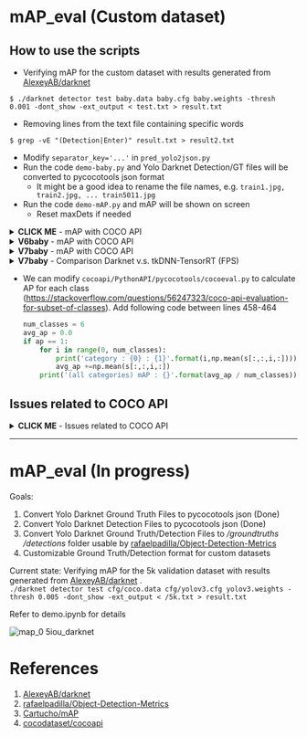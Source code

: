 # mAP_eval (Custom dataset)

## How to use the scripts

- Verifying mAP for the custom dataset with results generated from [AlexeyAB/darknet](https://github.com/AlexeyAB/darknet)

```
$ ./darknet detector test baby.data baby.cfg baby.weights -thresh 0.001 -dont_show -ext_output < test.txt > result.txt
```

- Removing lines from the text file containing specific words

```
$ grep -vE "(Detection|Enter)" result.txt > result2.txt
```

- Modify `separator_key='...'` in `pred_yolo2json.py`
- Run the code `demo-baby.py` and Yolo Darknet Detection/GT files will be converted to pycocotools json format
  - It might be a good idea to rename the file names, e.g. `train1.jpg, train2.jpg, ... train5011.jpg`
- Run the code `demo-mAP.py`  and mAP will be shown on screen
  - Reset maxDets if needed

<details><summary><b>CLICK ME</b> - mAP with COCO API</summary>

- mAP with pycocotools (baby-v4) train
  - Reset maxDets `cocoEval.params.maxDets = [1, 100, 1000]`
  - mAP@[IoU=0.50] with Darknet **97.61 %**

```
 Average Precision  (AP) @[ IoU=0.50:0.95 | area=   all | maxDets=100  ] = 0.704
 Average Precision  (AP) @[ IoU=0.50      | area=   all | maxDets=1000 ] = 0.971
 Average Precision  (AP) @[ IoU=0.75      | area=   all | maxDets=1000 ] = 0.850
 Average Precision  (AP) @[ IoU=0.50:0.95 | area= small | maxDets=1000 ] = 0.580
 Average Precision  (AP) @[ IoU=0.50:0.95 | area=medium | maxDets=1000 ] = 0.739
 Average Precision  (AP) @[ IoU=0.50:0.95 | area= large | maxDets=1000 ] = 0.805
 Average Recall     (AR) @[ IoU=0.50:0.95 | area=   all | maxDets=  1  ] = 0.388
 Average Recall     (AR) @[ IoU=0.50:0.95 | area=   all | maxDets=100  ] = 0.751
 Average Recall     (AR) @[ IoU=0.50:0.95 | area=   all | maxDets=1000 ] = 0.755
 Average Recall     (AR) @[ IoU=0.50:0.95 | area= small | maxDets=1000 ] = 0.645
 Average Recall     (AR) @[ IoU=0.50:0.95 | area=medium | maxDets=1000 ] = 0.788
 Average Recall     (AR) @[ IoU=0.50:0.95 | area= large | maxDets=1000 ] = 0.848
```

- mAP with pycocotools (baby-v4) validation
  - mAP@[IoU=0.50] with Darknet **96.64 %**

```
 Average Precision  (AP) @[ IoU=0.50:0.95 | area=   all | maxDets=100 ] = 0.685
 Average Precision  (AP) @[ IoU=0.50      | area=   all | maxDets=100 ] = 0.962
 Average Precision  (AP) @[ IoU=0.75      | area=   all | maxDets=100 ] = 0.821
 Average Precision  (AP) @[ IoU=0.50:0.95 | area= small | maxDets=100 ] = 0.554
 Average Precision  (AP) @[ IoU=0.50:0.95 | area=medium | maxDets=100 ] = 0.708
 Average Precision  (AP) @[ IoU=0.50:0.95 | area= large | maxDets=100 ] = 0.783
 Average Recall     (AR) @[ IoU=0.50:0.95 | area=   all | maxDets=  1 ] = 0.380
 Average Recall     (AR) @[ IoU=0.50:0.95 | area=   all | maxDets= 10 ] = 0.707
 Average Recall     (AR) @[ IoU=0.50:0.95 | area=   all | maxDets=100 ] = 0.745
 Average Recall     (AR) @[ IoU=0.50:0.95 | area= small | maxDets=100 ] = 0.626
 Average Recall     (AR) @[ IoU=0.50:0.95 | area=medium | maxDets=100 ] = 0.765
 Average Recall     (AR) @[ IoU=0.50:0.95 | area= large | maxDets=100 ] = 0.827
```

- mAP with pycocotools (car-v4-tiny) train
  - mAP@[IoU=0.50] with Darknet **95.95 %**

```
 Average Precision  (AP) @[ IoU=0.50:0.95 | area=   all | maxDets=100 ] = 0.753
 Average Precision  (AP) @[ IoU=0.50      | area=   all | maxDets=100 ] = 0.956
 Average Precision  (AP) @[ IoU=0.75      | area=   all | maxDets=100 ] = 0.913
 Average Precision  (AP) @[ IoU=0.50:0.95 | area= small | maxDets=100 ] = 0.636
 Average Precision  (AP) @[ IoU=0.50:0.95 | area=medium | maxDets=100 ] = 0.810
 Average Precision  (AP) @[ IoU=0.50:0.95 | area= large | maxDets=100 ] = 0.850
 Average Recall     (AR) @[ IoU=0.50:0.95 | area=   all | maxDets=  1 ] = 0.702
 Average Recall     (AR) @[ IoU=0.50:0.95 | area=   all | maxDets= 10 ] = 0.796
 Average Recall     (AR) @[ IoU=0.50:0.95 | area=   all | maxDets=100 ] = 0.796
 Average Recall     (AR) @[ IoU=0.50:0.95 | area= small | maxDets=100 ] = 0.696
 Average Recall     (AR) @[ IoU=0.50:0.95 | area=medium | maxDets=100 ] = 0.848
 Average Recall     (AR) @[ IoU=0.50:0.95 | area= large | maxDets=100 ] = 0.875
```

- mAP with pycocotools (car-v4-tiny) validation
  - mAP@[IoU=0.50] with Darknet **99.81 %**

```
 Average Precision  (AP) @[ IoU=0.50:0.95 | area=   all | maxDets=100 ] = 0.625
 Average Precision  (AP) @[ IoU=0.50      | area=   all | maxDets=100 ] = 0.997
 Average Precision  (AP) @[ IoU=0.75      | area=   all | maxDets=100 ] = 0.705
 Average Precision  (AP) @[ IoU=0.50:0.95 | area= small | maxDets=100 ] = 0.464
 Average Precision  (AP) @[ IoU=0.50:0.95 | area=medium | maxDets=100 ] = 0.628
 Average Precision  (AP) @[ IoU=0.50:0.95 | area= large | maxDets=100 ] = 0.717
 Average Recall     (AR) @[ IoU=0.50:0.95 | area=   all | maxDets=  1 ] = 0.645
 Average Recall     (AR) @[ IoU=0.50:0.95 | area=   all | maxDets= 10 ] = 0.692
 Average Recall     (AR) @[ IoU=0.50:0.95 | area=   all | maxDets=100 ] = 0.692
 Average Recall     (AR) @[ IoU=0.50:0.95 | area= small | maxDets=100 ] = 0.578
 Average Recall     (AR) @[ IoU=0.50:0.95 | area=medium | maxDets=100 ] = 0.695
 Average Recall     (AR) @[ IoU=0.50:0.95 | area= large | maxDets=100 ] = 0.717
```

- mAP with pycocotools (emotion-v4-tiny) validation
  - mAP@[IoU=0.50] with Darknet **68.22 %**

```
 Average Precision  (AP) @[ IoU=0.50:0.95 | area=   all | maxDets=100 ] = 0.484
 Average Precision  (AP) @[ IoU=0.50      | area=   all | maxDets=100 ] = 0.683
 Average Precision  (AP) @[ IoU=0.75      | area=   all | maxDets=100 ] = 0.635
 Average Precision  (AP) @[ IoU=0.50:0.95 | area= small | maxDets=100 ] = 0.568
 Average Precision  (AP) @[ IoU=0.50:0.95 | area=medium | maxDets=100 ] = 0.464
 Average Precision  (AP) @[ IoU=0.50:0.95 | area= large | maxDets=100 ] = 0.479
 Average Recall     (AR) @[ IoU=0.50:0.95 | area=   all | maxDets=  1 ] = 0.761
 Average Recall     (AR) @[ IoU=0.50:0.95 | area=   all | maxDets= 10 ] = 0.761
 Average Recall     (AR) @[ IoU=0.50:0.95 | area=   all | maxDets=100 ] = 0.761
 Average Recall     (AR) @[ IoU=0.50:0.95 | area= small | maxDets=100 ] = 0.746
 Average Recall     (AR) @[ IoU=0.50:0.95 | area=medium | maxDets=100 ] = 0.709
 Average Recall     (AR) @[ IoU=0.50:0.95 | area= large | maxDets=100 ] = 0.770
```

</details>

<details><summary><b>V6baby</b> - mAP with COCO API</summary>

- mAP with pycocotools images291
  - yolov4

```
 Average Precision  (AP) @[ IoU=0.50:0.95 | area=   all | maxDets=100 ] = 0.855
 Average Precision  (AP) @[ IoU=0.50      | area=   all | maxDets=100 ] = 0.984
 Average Precision  (AP) @[ IoU=0.75      | area=   all | maxDets=100 ] = 0.954
 Average Precision  (AP) @[ IoU=0.50:0.95 | area= small | maxDets=100 ] = 0.649
 Average Precision  (AP) @[ IoU=0.50:0.95 | area=medium | maxDets=100 ] = 0.845
 Average Precision  (AP) @[ IoU=0.50:0.95 | area= large | maxDets=100 ] = 0.918
 Average Recall     (AR) @[ IoU=0.50:0.95 | area=   all | maxDets=  1 ] = 0.407
 Average Recall     (AR) @[ IoU=0.50:0.95 | area=   all | maxDets= 10 ] = 0.885
 Average Recall     (AR) @[ IoU=0.50:0.95 | area=   all | maxDets=100 ] = 0.887
 Average Recall     (AR) @[ IoU=0.50:0.95 | area= small | maxDets=100 ] = 0.711
 Average Recall     (AR) @[ IoU=0.50:0.95 | area=medium | maxDets=100 ] = 0.881
 Average Recall     (AR) @[ IoU=0.50:0.95 | area= large | maxDets=100 ] = 0.943

 AP@[ IoU=0.50 ] (%)
 ***********************
 Category :  AH  : 97.17
 Category :  BH  : 99.56

 AP@[ IoU=0.50:0.95 ] (%)
 ***********************
 Category :  AH  : 80.14
 Category :  BH  : 90.88
```

- mAP with pycocotools images291
  - yolov5x

```
               Class     Images     Labels          P          R     mAP@.5 mAP@.5:.95:
                 all        291        951      0.991      0.962      0.986      0.866
           AdultHead        291        678      0.991      0.931      0.977      0.808
        RealBabyHead        291        273      0.991      0.993      0.996      0.923
```

- mAP with pycocotools validation
  - yolov4

```
 Average Precision  (AP) @[ IoU=0.50:0.95 | area=   all | maxDets=100 ] = 0.685
 Average Precision  (AP) @[ IoU=0.50      | area=   all | maxDets=100 ] = 0.962
 Average Precision  (AP) @[ IoU=0.75      | area=   all | maxDets=100 ] = 0.821
 Average Precision  (AP) @[ IoU=0.50:0.95 | area= small | maxDets=100 ] = 0.554
 Average Precision  (AP) @[ IoU=0.50:0.95 | area=medium | maxDets=100 ] = 0.707
 Average Precision  (AP) @[ IoU=0.50:0.95 | area= large | maxDets=100 ] = 0.783
 Average Recall     (AR) @[ IoU=0.50:0.95 | area=   all | maxDets=  1 ] = 0.380
 Average Recall     (AR) @[ IoU=0.50:0.95 | area=   all | maxDets= 10 ] = 0.707
 Average Recall     (AR) @[ IoU=0.50:0.95 | area=   all | maxDets=100 ] = 0.745
 Average Recall     (AR) @[ IoU=0.50:0.95 | area= small | maxDets=100 ] = 0.626
 Average Recall     (AR) @[ IoU=0.50:0.95 | area=medium | maxDets=100 ] = 0.765
 Average Recall     (AR) @[ IoU=0.50:0.95 | area= large | maxDets=100 ] = 0.827

 AP@[ IoU=0.50 ] (%)
 ***********************
 Category :  B   : 96.94
 Category :  Y   : 94.88
 Category :  W   : 96.33
 Category :  R   : 93.79
 Category :  AH  : 96.45
 Category :  BH  : 98.92

 AP@[ IoU=0.50:0.95 ] (%)
 ***********************
 Category :  B   : 66.45
 Category :  Y   : 62.23
 Category :  W   : 64.93
 Category :  R   : 62.45
 Category :  AH  : 70.47
 Category :  BH  : 84.64
```

- mAP with pycocotools validation
  - yolov5x

```
               Class     Images     Labels          P          R     mAP@.5 mAP@.5:.95:
                 all       3401       7804      0.961      0.923      0.963      0.725
                blue       3401        559      0.967      0.938      0.974      0.693
              yellow       3401        813      0.952      0.902      0.945      0.651
               white       3401        786      0.956      0.907      0.957      0.672
                 red       3401        749      0.933      0.878      0.934      0.647
           AdultHead       3401       2349      0.964      0.923      0.969      0.764
        RealBabyHead       3401       2548      0.996      0.991      0.996      0.922
```

</details>

<details><summary><b>V7baby</b> - mAP with COCO API</summary>

- mAP with pycocotools images291
  - yolov4

```
 Average Precision  (AP) @[ IoU=0.50:0.95 | area=   all | maxDets=100 ] = 0.880
 Average Precision  (AP) @[ IoU=0.50      | area=   all | maxDets=100 ] = 0.994
 Average Precision  (AP) @[ IoU=0.75      | area=   all | maxDets=100 ] = 0.983
 Average Precision  (AP) @[ IoU=0.50:0.95 | area= small | maxDets=100 ] = 0.716
 Average Precision  (AP) @[ IoU=0.50:0.95 | area=medium | maxDets=100 ] = 0.883
 Average Precision  (AP) @[ IoU=0.50:0.95 | area= large | maxDets=100 ] = 0.923
 Average Recall     (AR) @[ IoU=0.50:0.95 | area=   all | maxDets=  1 ] = 0.406
 Average Recall     (AR) @[ IoU=0.50:0.95 | area=   all | maxDets= 10 ] = 0.907
 Average Recall     (AR) @[ IoU=0.50:0.95 | area=   all | maxDets=100 ] = 0.908
 Average Recall     (AR) @[ IoU=0.50:0.95 | area= small | maxDets=100 ] = 0.760
 Average Recall     (AR) @[ IoU=0.50:0.95 | area=medium | maxDets=100 ] = 0.910
 Average Recall     (AR) @[ IoU=0.50:0.95 | area= large | maxDets=100 ] = 0.949

 AP@[ IoU=0.50 ] (%)
 ***********************
 Category :  AH  : 98.86
 Category :  BH  : 100.00

 AP@[ IoU=0.50:0.95 ] (%)
 ***********************
 Category :  AH  : 83.22
 Category :  BH  : 92.80
```

- mAP with pycocotools images291
  - yolov5x

```
               Class     Images     Labels          P          R     mAP@.5 mAP@.5:.95:
                 all        291        951      0.998      0.998      0.997       0.92
           AdultHead        291        678      0.999      0.996      0.997      0.888
        RealBabyHead        291        273      0.998          1      0.996      0.952
```

- mAP with pycocotools validation
  - yolov4

```
 Average Precision  (AP) @[ IoU=0.50:0.95 | area=   all | maxDets=100 ] = 0.686
 Average Precision  (AP) @[ IoU=0.50      | area=   all | maxDets=100 ] = 0.963
 Average Precision  (AP) @[ IoU=0.75      | area=   all | maxDets=100 ] = 0.822
 Average Precision  (AP) @[ IoU=0.50:0.95 | area= small | maxDets=100 ] = 0.556
 Average Precision  (AP) @[ IoU=0.50:0.95 | area=medium | maxDets=100 ] = 0.709
 Average Precision  (AP) @[ IoU=0.50:0.95 | area= large | maxDets=100 ] = 0.781
 Average Recall     (AR) @[ IoU=0.50:0.95 | area=   all | maxDets=  1 ] = 0.379
 Average Recall     (AR) @[ IoU=0.50:0.95 | area=   all | maxDets= 10 ] = 0.706
 Average Recall     (AR) @[ IoU=0.50:0.95 | area=   all | maxDets=100 ] = 0.745
 Average Recall     (AR) @[ IoU=0.50:0.95 | area= small | maxDets=100 ] = 0.625
 Average Recall     (AR) @[ IoU=0.50:0.95 | area=medium | maxDets=100 ] = 0.766
 Average Recall     (AR) @[ IoU=0.50:0.95 | area= large | maxDets=100 ] = 0.827

 AP@[ IoU=0.50 ] (%)
 ***********************
 Category :  B   : 97.19
 Category :  Y   : 94.91
 Category :  W   : 95.98
 Category :  R   : 94.06
 Category :  AH  : 96.48
 Category :  BH  : 98.92

 AP@[ IoU=0.50:0.95 ] (%)
 ***********************
 Category :  B   : 66.65
 Category :  Y   : 62.23
 Category :  W   : 64.49
 Category :  R   : 62.97
 Category :  AH  : 70.71
 Category :  BH  : 84.40
```

- mAP with pycocotools validation
  - yolov5x

```
               Class     Images     Labels          P          R     mAP@.5 mAP@.5:.95:
                 all       3401       7804      0.961      0.924      0.963      0.726
                blue       3401        559      0.963      0.937      0.971      0.689
              yellow       3401        813      0.943      0.894      0.944      0.653
               white       3401        786      0.957       0.91      0.957      0.672
                 red       3401        749      0.938      0.888      0.942      0.654
           AdultHead       3401       2349      0.967      0.927      0.967      0.766
        RealBabyHead       3401       2548      0.997      0.991      0.996      0.918
```

</details>

<details><summary><b>V7baby</b> - Comparison Darknet v.s. tkDNN-TensorRT (FPS)</summary>

**tkDNN-TensorRT** accelerates YOLOv4 ~ **2x** times for batch=1 and ~ **3x-4x** times for batch=4

* Inference FPS of Yolov4 with **Darknet** and **tkDNN-TensorRT** on custom trained model
* Platform: **GeForce RTX 2080 Ti:**
* Video Dimensions: 848 x 480

| Network Size | Darknet AVG_FPS | tkDNN-TensorRT FP32 (B=1) | tkDNN-TensorRT FP32 (B=4) | tkDNN-TensorRT FP16 (B=1) | tkDNN-TensorRT FP16 (B=4) |
|:------------:|:---------------:|:-------------------------:|:-------------------------:|:-------------------------:|:-------------------------:|
| Yolov4 512   |  78.3           | 98.4                      | 123.3                     | 149.5                     | 197.4                     |

</details>

- We can modify `cocoapi/PythonAPI/pycocotools/cocoeval.py` to calculate AP for each class (https://stackoverflow.com/questions/56247323/coco-api-evaluation-for-subset-of-classes). Add following code between lines 458-464

    ```python
    num_classes = 6
    avg_ap = 0.0
    if ap == 1:
        for i in range(0, num_classes):
            print('category : {0} : {1}'.format(i,np.mean(s[:,:,i,:])))
            avg_ap +=np.mean(s[:,:,i,:])
        print('(all categories) mAP : {}'.format(avg_ap / num_classes))
    ```

## Issues related to COCO API

<details><summary><b>CLICK ME</b> - Issues related to COCO API</summary>

- https://github.com/AlexeyAB/darknet/issues/2140
- https://github.com/AlexeyAB/darknet/issues/3094
- https://github.com/AlexeyAB/darknet/issues/7808
- https://github.com/AlexeyAB/darknet/issues/2145
- https://github.com/AlexeyAB/darknet/issues/5643

</details>

---

# mAP_eval (In progress)

Goals:
1. Convert Yolo Darknet Ground Truth Files to pycocotools json (Done)
2. Convert Yolo Darknet Detection Files to pycocotools json (Done)
3. Convert Yolo Darknet Ground Truth/Detection Files to */groundtruths /detections* folder usable by [rafaelpadilla/Object-Detection-Metrics](https://github.com/rafaelpadilla/Object-Detection-Metrics)
4. Customizable Ground Truth/Detection format for custom datasets

Current state:
Verifying mAP for the 5k validation dataset with results generated from [AlexeyAB/darknet](https://github.com/AlexeyAB/darknet) .  
`./darknet detector test cfg/coco.data cfg/yolov3.cfg yolov3.weights -thresh 0.005 -dont_show -ext_output < /5k.txt > result.txt`  

Refer to demo.ipynb for details

![map_0 5iou_darknet](https://user-images.githubusercontent.com/22487836/50642471-3afa9800-0fa6-11e9-89da-bb8fb294b863.png)



# References

1. [AlexeyAB/darknet](https://github.com/AlexeyAB/darknet)
2. [rafaelpadilla/Object-Detection-Metrics](https://github.com/rafaelpadilla/Object-Detection-Metrics)
3. [Cartucho/mAP](https://github.com/Cartucho/mAP)
4. [cocodataset/cocoapi](https://github.com/cocodataset/cocoapi)

